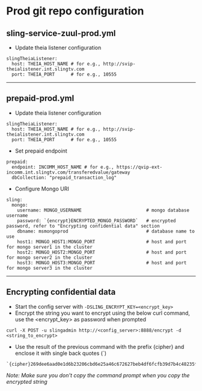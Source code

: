 # Prod git repo configuration

## sling-service-zuul-prod.yml

- Update theia listener configuration
```
slingTheiaListener:
  host: THEIA_HOST_NAME # for e.g., http://svip-theialistener.int.slingtv.com
  port: THEIA_PORT      # for e.g., 10555
```
***

## prepaid-prod.yml
- Update theia listener configuration
```
slingTheiaListener:
  host: THEIA_HOST_NAME # for e.g., http://svip-theialistener.int.slingtv.com
  port: THEIA_PORT      # for e.g., 10555
```

- Set prepaid endpoint
```
prepaid:
  endpoint: INCOMM_HOST_NAME # for e.g., https://qvip-ext-incomm.int.slingtv.com/transferedvalue/gateway
  dbCollection: "prepaid_transaction_log"
```

- Configure Mongo URI
```
sling:
  mongo:
    username: MONGO_USERNAME                        # mongo database username
    password: `{encrypt}ENCRYPTED_MONGO_PASSWORD`   # encrypted password, refer to "Encrypting confidential data" section
    dbname: msmongoprod                             # database name to use
    host1: MONGO_HOST1:MONGO_PORT                   # host and port for mongo server1 in the cluster
    host2: MONGO_HOST2:MONGO_PORT                   # host and port for mongo server2 in the cluster
    host3: MONGO_HOST3:MONGO_PORT                   # host and port for mongo server3 in the cluster
```
***

## Encrypting confidential data
- Start the config server with `-DSLING_ENCRYPT_KEY=<encrypt_key>`
- Encrypt the string you want to encrypt using the below curl command, use the <encrypt_key> as password when prompted
```
curl -X POST -u slingadmin http://<config_server>:8888/encrypt -d <string_to_encrypt>
```
- Use the result of the previous command with the prefix {cipher} and enclose it with single back quotes (`)
```
`{cipher}269dee6aad0e1d6b23206cbd6e25a46c672627beb4df6fcfb39d7b4c48235f89`
```
_Note: Make sure you don't copy the command prompt when you copy the encrypted string_

